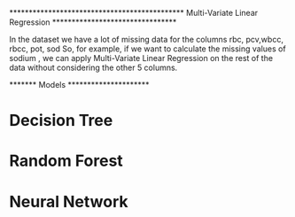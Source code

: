 ********************************************* Multi-Variate Linear Regression ********************************

In the dataset we have a lot of missing data for the columns rbc, pcv,wbcc, rbcc, pot, sod
    So, for example, if we want to calculate the missing values of sodium , we can apply Multi-Variate Linear Regression on the rest of the data without considering the other 5 columns.

 ******* Models  *********************
# Decision Tree
# Random Forest
# Neural Network